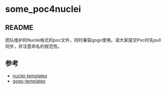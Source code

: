 # some_poc4nuclei

## README

团队维护的Nuclei格式的poc文件，同时兼容gogo使用。请大家提交Poc时先pull同步，并注意命名的规范性。

## 参考

+ [nuclei-templates](https://github.com/projectdiscovery/nuclei-templates)
+ [gogo-templates](https://github.com/chainreactors/gogo-templates)
